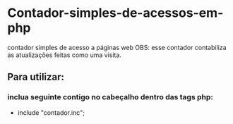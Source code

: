 # Contador-simples-de-acessos-em-php
contador simples de acesso  a páginas web
OBS: esse contador contabiliza as atualizações feitas como uma visita.

<h2>Para utilizar:</h2>
<h3>inclua seguinte contigo no cabeçalho dentro das tags php:</h3>
<ul><li>include "contador.inc";</li></ul>

